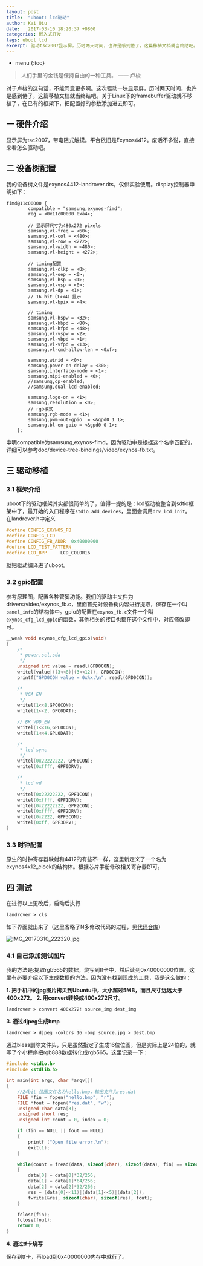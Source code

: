 ```yaml
---
layout: post
title:  "uboot: lcd驱动"
author: Kai Qiu
date:   2017-03-10 18:20:37 +0800
categories: 嵌入式开发
tags: uboot lcd
excerpt: 驱动tsc2007显示屏，历时两天时间，也许是感到倦了，这篇移植文档就当终结吧。关于Linux下的framebuffer驱动就不移植了，在已有的框架下，把配置好的参数添加进去即可。
---
```


* menu
{:toc}

> 人们手里的金钱是保持自由的一种工具。 —— 卢梭

对于卢梭的这句话，不能同意更多啊。这次驱动一块显示屏，历时两天时间，也许是感到倦了，这篇移植文档就当终结吧。关于Linux下的framebuffer驱动就不移植了，在已有的框架下，把配置好的参数添加进去即可。

## 一 硬件介绍

显示屏为tsc2007，带电阻式触摸。平台依旧是Exynos4412。废话不多说，直接来看怎么驱动吧。

## 二 设备树配置

我的设备树文件是exynos4412-landrover.dts，仅供实验使用。display控制器申明如下：

```shell
fimd@11c00000 {
		compatible = "samsung,exynos-fimd";
		reg = <0x11c00000 0xa4>;

	    // 显示屏尺寸为480x272 pixels
		samsung,vl-freq = <60>;
		samsung,vl-col = <480>;
		samsung,vl-row = <272>;
		samsung,vl-width = <480>;
		samsung,vl-height = <272>;

	    // timing配置
		samsung,vl-clkp = <0>;
		samsung,vl-oep = <0>;
		samsung,vl-hsp = <1>;
		samsung,vl-vsp = <0>;
		samsung,vl-dp = <1>;
		// 16 bit（1<<4）显示
		samsung,vl-bpix = <4>;

	    // timing
		samsung,vl-hspw = <32>;
		samsung,vl-hbpd = <80>;
		samsung,vl-hfpd = <48>;
		samsung,vl-vspw = <2>;
		samsung,vl-vbpd = <1>;
		samsung,vl-vfpd = <13>;
		samsung,vl-cmd-allow-len = <0xf>;

		samsung,winid = <0>;
		samsung,power-on-delay = <30>;
		samsung,interface-mode = <1>;
		samsung,mipi-enabled = <0>;
		//samsung,dp-enabled;
		//samsung,dual-lcd-enabled;

		samsung,logo-on = <1>;
		samsung,resolution = <0>;
		// rgb模式
		samsung,rgb-mode = <1>;
		samsung,pwm-out-gpio  = <&gpd0 1 1>;
		samsung,bl-en-gpio = <&gpd0 0 1>;
	};
```

申明compatible为samsung,exynos-fimd，因为驱动中是根据这个名字匹配的，详细可以参考doc/device-tree-bindings/video/exynos-fb.txt。

## 三 驱动移植

### 3.1 框架介绍

uboot下的驱动框架其实都很简单的了，值得一提的是：lcd驱动被整合到sdtio框架中了，最开始的入口程序在`stdio_add_devices`，里面会调用`drv_lcd_init`。
在landrover.h中定义

```c
#define CONFIG_EXYNOS_FB
#define CONFIG_LCD
#define CONFIG_FB_ADDR	0x40000000
#define LCD_TEST_PATTERN
#define LCD_BPP		LCD_COLOR16
```

就把驱动编译进了uboot。

### 3.2 gpio配置

参考原理图，配置各种管脚功能。我们的驱动主文件为drivers/video/exynos_fb.c，里面首先对设备树内容进行提取，保存在一个叫`panel_info`的结构体中。gpio的配置在`exynos_fb.c`文件一个叫`exynos_cfg_lcd_gpio`的函数，其他相关的接口也都在这个文件中，对应修改即可。

```c
__weak void exynos_cfg_lcd_gpio(void)
{
	/*
	 * power,scl,sda
	 */
	unsigned int value = readl(GPD0CON);
	writel(value|((3<<8)|(3<<12)), GPD0CON);
	printf("GPD0CON value = 0x%x.\n", readl(GPD0CON));

	/*
	 * VGA EN
	 */
	writel(1<<8,GPC0CON);
	writel(1<<2, GPC0DAT);

	// BK_VDD_EN
	writel(1<<16,GPL0CON);
	writel(1<<4,GPL0DAT);

	/*
	 * lcd sync
	 */
	writel(0x22222222, GPF0CON);
	writel(0xffff, GPF0DRV);

	/*
	 * lcd vd
	 */
	writel(0x22222222, GPF1CON);
	writel(0xffff, GPF1DRV);
	writel(0x22222222, GPF2CON);
	writel(0xffff, GPF2DRV);
	writel(0x2222, GPF3CON);
	writel(0xff, GPF3DRV);
}
```

### 3.3 时钟配置

原生的时钟寄存器映射和4412的有些不一样，这里新定义了一个名为exynos4x12_clock的结构体。根据芯片手册修改相关寄存器即可。

## 四 测试

在进行以上更改后，启动后执行

```shell
landrover > cls
```

如下界面就出来了（这里省略了N多修改代码的过程，见[代码仓库](https://github.com/abcamus/bootloader-for-Exynos-4412)）

![IMG_20170310_222320.jpg](https://ooo.0o0.ooo/2017/03/10/58c2bafe957e8.jpg)

### 4.1 自己添加测试图片

我的方法是:提取rgb565的数据，烧写到tf卡中，然后读到0x40000000位置。这里有必要介绍以下生成数据的方法，因为没有找到现成的工具，我是这么做的：

**1. 把手机中的jpg图片拷贝到Ubuntu中，大小超过5MB，而且尺寸远远大于400x272。**
**2. 用convert转换成400x272尺寸。**

```shell
landrover > convert 400x272! source_img dest_img
```

**3. 通过djpeg生成bmp**

```shell
landrover > djpeg -colors 16 -bmp source.jpg > dest.bmp
```

通过bless删除文件头，只是虽然指定了生成16位位图，但是实际上是24位的，就写了个小程序把rgb888数据转化成rgb565。这里记录一下：

```cpp
#include <stdio.h>
#include <stdlib.h>

int main(int argc, char *argv[])
{
	//24bit 位图文件名为hello.bmp，输出文件为res.dat
    FILE *fin = fopen("hello.bmp", "r");
    FILE *fout = fopen("res.dat", "w");
    unsigned char data[3];
    unsigned short res;
    unsigned int count = 0, index = 0;

    if (fin == NULL || fout == NULL)
    {
        printf ("Open file error.\n");
        exit(1);
    }

    while(count = fread(data, sizeof(char), sizeof(data), fin) == sizeof(data))
    {
        data[0] = data[0]*32/256;
        data[1] = data[1]*64/256;
        data[2] = data[2]*32/256;
        res = (data[0]<<11)|(data[1]<<5)|(data[2]);
        fwrite(&res, sizeof(char), sizeof(res), fout);
    }

    fclose(fin);
    fclose(fout);
    return 0;
}
```

**4. 通过tf卡烧写**

保存到tf卡，再load到0x40000000内存中就行了。
